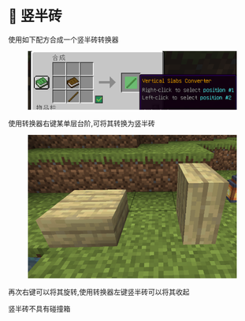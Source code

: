 # 🥚 竖半砖

使用如下配方合成一个竖半砖转换器

<figure><img src="../.gitbook/assets/image.png" alt=""><figcaption></figcaption></figure>

使用转换器右键某单层台阶,可将其转换为竖半砖

<figure><img src="../.gitbook/assets/image (1).png" alt=""><figcaption></figcaption></figure>

再次右键可以将其旋转,使用转换器左键竖半砖可以将其收起



竖半砖不具有碰撞箱
